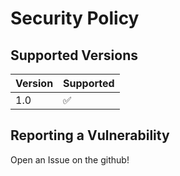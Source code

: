 # Security Policy

## Supported Versions

| Version | Supported          |
| ------- | ------------------ |
| 1.0   | :white_check_mark: |

## Reporting a Vulnerability

Open an Issue on the github!
